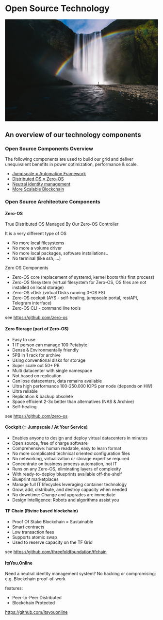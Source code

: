 # Open Source Technology
![Logo](img/open-source--technology.jpg?raw=true "Logo")
## An overview of our technology components

### Open Source Components Overview

The following components are used to build our grid and deliver unequivalent benefits in power optimization, performance & scale.

- [Jumpscale  = Automation Framework](https://github.com/threefoldtech/jumpscaleX_threebot)
- [Distributed OS = Zero-OS](https://github.com/zero-os)
- [Neutral identity management](https://github.com/itsyouonline)
- [More Scalable Blockchain](https://github.com/rivine)

### Open Source Architecture Components

#### Zero-OS

True Distributed OS
Managed By Our Zero-OS Controller

It is a very different type of OS

- No more local filesystems
- No more a volume driver
- No more local packages, software installations..
- No terminal (like ssh, ...)

Zero OS Components

- Zero-OS core (replacement of systemd, kernel boots this first process)
- Zero-OS filesystem (virtual filesystem for Zero-OS, OS files are not installed on local storage)
- Zero-OS vDisk (virtual Disks running 0-OS FS)
- Zero-OS cockpit (AYS - self-healing, jumpscale portal, restAPI, Telegram interface)
- Zero-OS CLI - command line tools

see https://github.com/zero-os


#### Zero Storage (part of Zero-OS)

- Easy to use
- 1 IT person can manage 100 Petabyte
- Dense & Environmentally friendly
- 5PB in 1 rack for archive
- Using conventional disks for storage
- Super scale out 50+ PB
- Multi datacenter with single namespace
- Not based on replication
- Can lose datacenters, data remains available
- Ultra high performance 100-250.000 IOPS per node (depends on HW)
- Ultra reliable
- Replication & backup obsolete
- Space efficient 2-3x better than alternatives (NAS & Archive)
- Self-healing

 see https://github.com/zero-os

#### Cockpit (= Jumpscale / At Your Service)

- Enables anyone to design and deploy virtual datacenters in minutes
- Open source, free of charge software
- Comprehensive: human readable, easy to learn format
- No more complicated technical oriented configuration files
- No networking, virtualization or storage expertise required
- Concentrate on business process automation, not IT
- Runs on any Zero-OS, eliminating layers of complexity
- With ready-to-deploy blueprints available off-the-shelf
- Blueprint marketplaces
- Manage full IT lifecycles leveraging container technology
- Grow, add, distribute, and destroy capacity when needed
- No downtime: Change and upgrades are immediate
- Design Intelligence: Robots and algorithms assist you

#### TF Chain (Rivine based blockchain)

- Proof Of Stake Blockchain = Sustainable
- Smart contracts
- Low transaction fees
- Supports atomic swap
- Used to reserve capacity on the TF Grid

see https://github.com/threefoldfoundation/tfchain

#### ItsYou.Online

Need a neutral identity management system?
No hacking or compromising: e.g. Blockchain proof-of-work

features:


- Peer-to-Peer Distributed
- Blockchain Protected


https://github.com/itsyouonline
